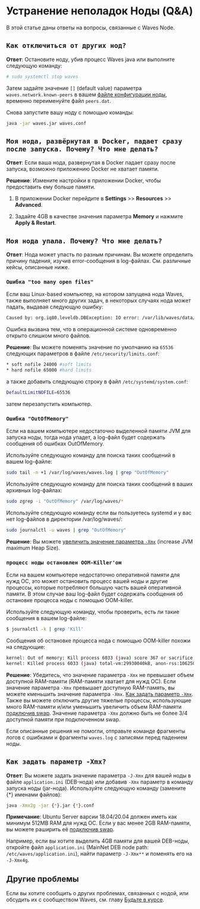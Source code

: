 # Устранение неполадок Ноды (Q&A)

В этой статье даны ответы на вопросы, связанные с Waves Node.

## `Как отключиться от других нод?`

**Ответ**: Остановите ноду, убив процесс Waves java или выполните следующую команду:

```bash
# sudo systemctl stop waves
```

Затем задайте значение `[]` (default value) параметра `waves.network.known-peers` в вашем [файле конфигурации ноды](/ru/waves-node/node-configuration), временно переименуйте файл `peers.dat`.

Снова запустите вашу ноду с помощью команды:

```bash
java -jar waves.jar waves.conf
```

## `Моя нода, развёрнутая в Docker, падает сразу после запуска. Почему? Что мне делать?`

**Ответ**: Если ваша нода, развернутая в Docker падает сразу после запуска, возможно приложению Docker не хватает памяти.

**Решение**: Измените настройки в приложении Docker, чтобы предоставить ему больше памяти.

   1. В приложении Docker перейдите в **Settings** >> **Resources** >> **Advanced**.

   2. Задайте 4GB в качестве значения параметра **Memory** и нажмите **Apply & Restart**.

## `Моя нода упала. Почему? Что мне делать?`

**Ответ**: Нода может упасть по разным причинам. Вы можете определить причину падения, изучив error-сообщения в log-файлах. См. различные кейсы, описанные ниже.

### `Ошибка "too many open files"`

Если ваш Linux-based компьютер, на котором запущена нода Waves, также выполняет много других задач, в некоторых случаях нода может падать, выдавая следующую ошибку:

```bash
Caused by: org.iq80.leveldb.DBException: IO error: /var/lib/waves/data/33837022.ldb: Too many open files
```

Ошибка вызвана тем, что в операционной системе одновременно открыто слишком много файлов.

**Решение**: Вы можете поменять значение по умолчанию на `65536` следующих параметров в файле `/etc/security/limits.conf`:

```bash
* soft nofile 24000 #soft limits
* hard nofile 65000 #hard limits
```

а также добавить следующую строку в файл `/etc/systemd/system.conf`:

```bash
DefaultLimitNOFILE=65536
```

затем перезапустить компьютер.

### `Ошибка "OutOfMemory"`

Если на вашем компьютере недостаточно выделенной памяти JVM для запуска ноды, тогда нода упадет, а log-файл будет содержать сообщения об ошибках OutOfMemory.

Используйте следующую команду для поиска таких сообщений в вашем log-файле:

```bash
sudo tail -n +1 /var/log/waves/waves.log | grep "OutOfMemory"
```

Используйте следующую команду для поиска таких сообщений в ваших архивных log-файлах:

```bash
sudo zgrep -i "OutOfMemory" /var/log/waves/*
```

Используйте следующую команду если вы пользуетесь systemd и у вас нет log-файлов в директории /var/log/waves/:

```bash
sudo journalctl -u waves | grep "OutOfMemory"
```

**Решение**: Вы можете [увеличить значение параметра `-Xmx`](#как-задать-параметр--xmx) (increase JVM maximum Heap Size).

### `процесс ноды остановлен OOM-Killer'ом`

Если на вашем компьютере недостаточно оперативной памяти для нужд ОС, это может остановить процесс вашей ноды и другие процессы, которые потребляют большую часть вашей оперативной памяти. В этом случае ваш log-файл будет содержать сообщения об остановке процесса ноды с помощью OOM-killer.

Используйте следующую команду, чтобы проверить, есть ли такие сообщения в вашем log-файле:

```bash
$ journalctl -k | grep 'Kill'
```

Сообщения об остановке процесса нода с помощью OOM-killer похожи на следующие:

```bash
kernel: Out of memory: Kill process 6033 (java) score 367 or sacrifice child
kernel: Killed process 6033 (java) total-vm:29930040kB, anon-rss:10625048kB, file-rss:0kB, shmem-rss:24kB
```

**Решение**: Убедитесь, что значение параметра `-Xmx` не превышает объем доступной RAM-памяти (RAM-памяти хватает для нужд ОС). Если значение параметра `-Xmx` превышает доступную RAM-память, вы можете кменьшить значение параметра `-Xmx`. [Как задать параметр `-Xmx`](#как-задать-параметр--xmx). Также вы можете отключить другие тяжелые процессы, использующие много RAM-памяти и/или уменьшить увеличить объем RAM-памяти [подключив swap](https://www.digitalocean.com/community/tutorials/how-to-add-swap-space-on-ubuntu-18-04). Значение параметра `-Xmx` должно быть не более 3/4 доступной памяти при подключенном swap.

Если описанные решения не помогли, отправьте команде фрагменты логов с ошибками и фрагменты `waves.log` с записями перед падением ноды.

## `Как задать параметр -Xmx?`

**Ответ**: Вы можете задать значение параметра `-J-Xmx` для вашей ноды в файле `application.ini` (DEB-нода) или добавив `-Xmx` параметр в команду запуска ноды (jar-нода). Используйте следующую команду (замените {*} именами файлов):

```bash
java -Xmx2g -jar {*}.jar {*}.conf
```

**Примечание**: Ubuntu Server варсии 18.04/20.04 должен иметь как минимум 512MB RAM для нужд ОС. Если у вас менее 2GB RAM-памяти, вы можете раширить её [подключив swap](https://www.digitalocean.com/community/tutorials/how-to-add-swap-space-on-ubuntu-18-04).

Например, если вы хотите выделить 4GB памяти для вашей DEB-ноды, откройте файл `application.ini` (MainNet DEB node path: `/etc/waves/application.ini`), найти параметр `-J-Xmx**` и поменять его на `-J-Xmx4g`.

## Другие проблемы

Если вы хотите сообщить о других проблемах, связанных с нодой, или обсудить их с сообществом Waves, см. главу [Будьте в курсе](/ru/keep-in-touch/).
